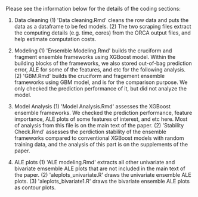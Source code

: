 Please see the information below for the details of the coding sections:
1. Data cleaning
(1) 'Data cleaning.Rmd' cleans the row data and puts the data as a dataframe to be fed models.
(2) The two scraping files extract the computing details (e.g. time, cores) from the ORCA output files, and help estimate computation costs.

2. Modeling
(1) 'Ensemble Modeling.Rmd' builds the cruciform and fragment ensemble frameworks using XGBoost model. Within the building blocks of the frameworks, we also stored out-of-bag prediction error, ALE for some of the features, and etc for the following analysis.
(2) 'GBM.Rmd' builds the cruciform and fragement ensemble frameworks using GBM model, and is for the comparison purpose. We only checked the prediction performance of it, but did not analyze the model.

3. Model Analysis
(1) 'Model Analysis.Rmd' assesses the XGBoost ensemble frameworks. We checked the prediction performance, feature importance, ALE plots of some features of interest, and etc here. Most of analysis from this file is on the main text of the paper.
(2) 'Stability Check.Rmd' assesses the perdiction stability of the ensemble frameworks compared to conventional XGBoost models with random training data, and the analysis of this part is on the supplements of the paper.

4. ALE plots
(1) 'ALE modeling.Rmd' extracts all other univariate and bivariate emsemble ALE plots that are not included in the main text of the paper.
(2) 'aleplots_univariate.R' draws the univariate ensemble ALE plots.
(3) 'aleplots_bivariate1.R' draws the bivariate ensemble ALE plots as contour plots.
